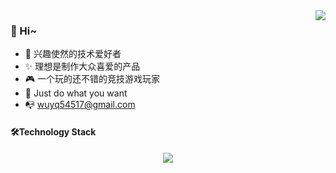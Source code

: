 
<img align="right" src="https://bad-apple-github-readme.vercel.app/api?show_bg=1&username=wuyq54517&theme=vue" />

### 🤗 Hi~
- 🎈 兴趣使然的技术爱好者
- ✨ 理想是制作大众喜爱的产品
- 🎮 一个玩的还不错的竞技游戏玩家
- 🤔 Just do what you want
- 📭 wuyq54517@gmail.com



#### 🛠️Technology Stack
  
<div align="center">
    <img  src="https://github-readme-streak-stats.herokuapp.com/?user=Achuan-2" />
</div>


 
